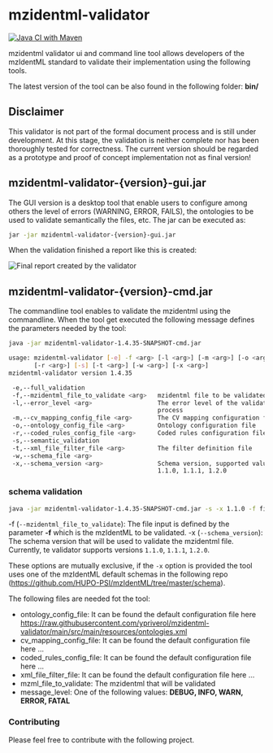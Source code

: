 # mzidentml-validator

[![Java CI with Maven](https://github.com/ypriverol/mzidentml-validator/actions/workflows/maven.yml/badge.svg)](https://github.com/ypriverol/mzidentml-validator/actions/workflows/maven.yml)

mzidentml validator ui and command line tool allows developers of the mzIdentML standard to validate their implementation using the following tools.

The latest version of the tool can be also found in the following folder: **bin/**

Disclaimer
----------
This validator is not part of the formal document process and is still under development.
At this stage, the validation is neither complete nor has been thoroughly tested for correctness.
The current version should be regarded as a prototype and proof of concept implementation not as final version!

## mzidentml-validator-{version}-gui.jar 

The GUI version is a desktop tool that enable users to configure among others the level of errors (WARNING, ERROR, FAILS), the ontologies to be used to validate semantically the files, etc. The jar can be executed as: 

```bash
jar -jar mzidentml-validator-{version}-gui.jar 
```

When the validation finished a report like this is created: 

![Final report created by the validator](https://github.com/ypriverol/mzidentml-validator/raw/main/docs/screen-report-gui.png)

## mzidentml-validator-{version}-cmd.jar 

The commandline tool enables to validate the mzidentml using the commandline. When the tool get executed the following message defines the parameters needed by the tool: 

```bash 
java -jar mzidentml-validator-1.4.35-SNAPSHOT-cmd.jar

usage: mzidentml-validator [-e] -f <arg> [-l <arg>] [-m <arg>] [-o <arg>]
       [-r <arg>] [-s] [-t <arg>] [-w <arg>] [-x <arg>]
mzidentml-validator version 1.4.35

 -e,--full_validation
 -f,--mzidentml_file_to_validate <arg>   mzidentml file to be validated
 -l,--error_level <arg>                  The error level of the validation
                                         process
 -m,--cv_mapping_config_file <arg>       The CV mapping configuration file
 -o,--ontology_config_file <arg>         Ontology configuration file
 -r,--coded_rules_config_file <arg>      Coded rules configuration file
 -s,--semantic_validation
 -t,--xml_file_filter_file <arg>         The filter definition file
 -w,--schema_file <arg>
 -x,--schema_version <arg>               Schema version, supported values
                                         1.1.0, 1.1.1, 1.2.0

```
### schema validation

```bash
java -jar mzidentml-validator-1.4.35-SNAPSHOT-cmd.jar -s -x 1.1.0 -f file.mzid
```

-f (`--mzidentml_file_to_validate`): The file input is defined by the parameter **-f** which is the mzIdentML to be validated. 
-x (`--schema_version`): The schema version that will be used to validate the mzidentml file. Currently, te validator supports versions `1.1.0`, `1.1.1`, `1.2.0`. 

These options are mutually exclusive, if the `-x` option is provided the tool uses one of the mzIdentML default schemas in the following repo (https://github.com/HUPO-PSI/mzIdentML/tree/master/schema).  


The following files are needed fot the tool: 
- ontology_config_file: It can be found the default configuration file here https://raw.githubusercontent.com/ypriverol/mzidentml-validator/main/src/main/resources/ontologies.xml
- cv_mapping_config_file: It can be found the default configuration file here ... 
- coded_rules_config_file: It can be found the default configuration file here ... 
- xml_file_filter_file: It can be found the default configuration file here ... 
- mzml_file_to_validate: The mzidentml that will be validated
- message_level: One of the following values: **DEBUG, INFO, WARN, ERROR, FATAL**

### Contributing

Please feel free to contribute with the following project. 